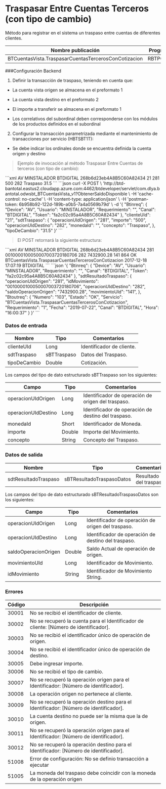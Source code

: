 # Traspasar Entre Cuentas Terceros (con tipo de cambio) 

Método para registrar en el sistema un traspaso entre cuentas de diferentes clientes. 

Nombre publicación | Programa | Global/País 
--------- | ----------- | ----------- 
BTCuentasVista.TraspasarCuentasTercerosConCotizacion | RBTPG264 | Global 

###Configuración Backend  
1) Definir la transacción de traspaso, teniendo en cuenta que:  

* La cuenta vista origen se almacena en el preformato 1  

* La cuenta vista destino en el preformato 2  

* El importe a transferir se almacena en el preformato 1 

* Los correlativos del subordinal deben corresponderse con los módulos de los productos definidos en el subordinal  

2) Configurar la transacción parametrizada mediante el mantenimiento de transacciones por servicio (HBTSBT1T):  

* Se debe indicar los ordinales donde se encuentra definida la cuenta origen y destino  

> Ejemplo de invocación al método Traspasar Entre Cuentas de terceros (con tipo de cambio): 

<code-group> 
<code-block title="XML" active> 
```xml 
<soapenv:Envelope xmlns:soapenv="http://schemas.xmlsoap.org/soap/envelope/" xmlns:bts="http://uy.com.dlya.bantotal/BTSOA/">    <soapenv:Header/>    
	<soapenv:Body>        
		<bts:BTCuentasVista.TraspasarCuentasTercerosConCotizacion>  
			 <bts:Btinreq>        
				<bts:Device>AV</bts:Device> 
				<bts:Usuario>MINSTALADOR</bts:Usuario> 
				<bts:Requerimiento></bts:Requerimiento> 
				<bts:Canal>BTDIGITAL</bts:Canal> 
				<bts:Token>268b6d23eb4A8B5C60A82434</bts:Token> 
			</bts:Btinreq> 
			<bts:clienteUId>21</bts:clienteUId> 
			<bts:sdtTraspaso> 
				<bts:operacionUIdOrigen>281</bts:operacionUIdOrigen> 
				<bts:importe>500</bts:importe> 
				<bts:operacionUIdDestino>282</bts:operacionUIdDestino> 
				<bts:monedaId></bts:monedaId>    
				<bts:concepto>Traspaso</bts:concepto>     
			</bts:sdtTraspaso>   
			<bts:tipoDeCambio>31.5</bts:tipoDeCambio>  
		</bts:BTCuentasVista.TraspasarCuentasTercerosConCotizacion>  
	</soapenv:Body> 
</soapenv:Envelope>  
``` 
</code-block> 

<code-block title="JSON"> 
```json 
curl -X POST \ 
  'http://btd-bantotal.eastus2.cloudapp.azure.com:4462/btdeveloper/servlet/com.dlya.bantotal.odwsbt_BTCuentasVista_v1?ObtenerSaldoDisponible \ 
  -H 'cache-control: no-cache' \ 
  -H 'content-type: application/json' \ 
  -H 'postman-token: 6b958b92-122d-189b-a0b5-7a4a0569b79d' \ 
  -d '{ 
	"Btinreq": { 
		"Device": "AV", 
		"Usuario": "MINSTALADOR", 
		"Requerimiento": "", 
		"Canal": "BTDIGITAL", 
		"Token": "fa2c02c95a4A8B5C60A82434" 
	}, 
	"clienteUId": "21", 
	"sdtTraspaso":  
	  { 
		"operacionUIdOrigen": "281", 
		"importe": "500", 
		"operacionUIdDestino": "282", 
		"monedaId": "", 
		"concepto": "Traspaso", 
	  }, 
	"tipoDeCambio": "31.5" 
}' 
``` 
</code-block> 
</code-group> 

> El POST retornará la siguiente estructura: 

<code-group> 
<code-block title="XML" active> 
```xml 
<SOAP-ENV:Envelope xmlns:SOAPENV="http://schemas.xmlsoap.org/soap/envelope/" xmlns:xsd="http://www.w3.org/2001/XMLSchema" xmlns:SOAPENC="http://schemas.xmlsoap.org/soap/encoding/" xmlns:xsi="http://www.w3.org/2001/XMLSchema-instance">   
	<SOAP-ENV:Body>       
		<BTCuentasVista.TraspasarCuentasTercerosConCotizacionResponse xmlns="http://uy.com.dlya.bantotal/BTSOA/">  
			<Btinreq>      
				<Device>AV</Device>     
				<Usuario>MINSTALADOR</Usuario>      
				<Requerimiento/>        
				<Canal>BTDIGITAL</Canal>        
				<Token>268b6d23eb4A8B5C60A82434</Token>    
			</Btinreq>      
			<sdtResultadoTraspaso> 
				<operacionUIdOrigen>281</operacionUIdOrigen>            
				<idMovimiento>0010000100050007003720180706</idMovimiento>  
				<operacionUIdDestino>282</operacionUIdDestino>       
				<saldoOperacionOrigen>7432900.28</saldoOperacionOrigen>     
				<movimientoUId>141</movimientoUId>   
			</sdtResultadoTraspaso>       
			<Erroresnegocio></Erroresnegocio>  
			<Btoutreq>           
				<Numero>864</Numero>   
				<Estado>OK</Estado>      
				<Servicio>BTCuentasVista.TraspasarCuentasTercerosConCotizacion</Servicio> 
				<Requerimiento/>       
				<Fecha>2017-12-18</Fecha> 
				<Hora>17:07:19</Hora>       
				<Canal>BTDIGITAL</Canal>        
			</Btoutreq>       
		</BTCuentasVista.TraspasarCuentasTercerosConCotizacionResponse> 
	</SOAP-ENV:Body>  
</SOAP-ENV:Envelope>  
``` 
</code-block> 

<code-block title="JSON"> 
```json 
'{ 
	"Btinreq": { 
		"Device": "AV", 
		"Usuario": "MINSTALADOR", 
		"Requerimiento": "", 
		"Canal": "BTDIGITAL", 
		"Token": "fa2c02c95a4A8B5C60A82434" 
	},         
	"sdtResultadoTraspaso": { 
		"operacionUIdOrigen": "281", 
		"idMovimiento": "0010000100050007003720180706", 
		"operacionUIdDestino": "282", 
		"saldoOperacionOrigen": "7432900.28", 
		"movimientoUId": "141", 
	}, 
	"Btoutreq": { 
	  "Numero": "103", 
	  "Estado": "OK", 
	  "Servicio": "BTCuentasVista.TraspasarCuentasTercerosConCotizacion", 
	  "Requerimiento": "1", 
	  "Fecha": "2019-07-22", 
	  "Canal": "BTDIGITAL", 
	  "Hora": "16:00:37" 
	} 
}' 
``` 
</code-block> 
</code-group> 

### Datos de entrada 

Nombre | Tipo | Comentarios 
--------- | ----------- | ----------- 
clienteUId | Long | Identificador de cliente. 
sdtTraspaso | sBTTraspaso | Datos del Traspaso. 
tipoDeCambio | Double | Cotización.  

Los campos del tipo de dato estructurado sBTTraspaso son los siguientes:  

Campo |   Tipo  | Comentarios  
--------- | ----------- | ----------- 
operacionUIdOrigen | Long | Identificador de operación de origen del traspaso. 
operacionUIdDestino | Long | Identificador de operación de destino del traspaso. 
monedaId | Short | Identificador de Moneda. 
importe | Double | Importe del Movimiento. 
concepto | String | Concepto del Traspaso. 

### Datos de salida 

Nombre | Tipo | Comentarios 
--------- | ----------- | ----------- 
sdtResultadoTraspaso | sBTResultadoTraspasoDatos | Resultado del traspaso. 

Los campos del tipo de dato estructurado sBTResultadoTraspasoDatos son los siguientes:  

Campo |   Tipo  | Comentarios  
--------- | ----------- | ----------- 
operacionUIdOrigen | Long | Identificador de operación de origen del traspaso. 
operacionUIdDestino | Long | Identificador de operación de destino del traspaso.  
saldoOperacionOrigen | Double | Saldo Actual de operación de origen. 
movimientoUId | Long | Identificador de Movimiento. 
idMovimiento | String | Identificador de Movimiento String. 

 ### Errores 

Código | Descripción 
--------- | ----------- 
30001 | No se recibió el identificador de cliente. 
30002 | No se recuperó la cuenta para el Identificador de cliente: [Número de identificador]. 
30003 | No se recibió el identificador único de operación de origen. 
30004 | No se recibió el identificador único de operación de destino. 
30005 | Debe ingresar importe. 
30006 | No se recibió el tipo de cambio. 
30007 | No se recuperó la operación origen para el Identificador: [Número de identificador]. 
30008 | La operación origen no pertenece al cliente. 
30009 | No se recuperó la operación destino para el Identificador: [Número de identificador]. 
30010 | La cuenta destino no puede ser la misma que la de origen. 
30011 | No se recuperó la operación origen para el Identificador: [Número de identificador]. 
30012 | No se recuperó la operación destino para el Identificador: [Número de identificador]. 
51008 | Error de configuración: No se definio transacción a ejecutar 
51005 | La moneda del traspaso debe coincidir con la moneda de la operación origen 



 
